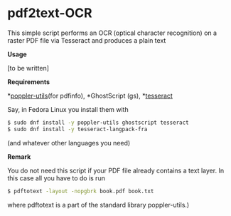 # pdf2text-OCR

This simple script performs an OCR (optical character recognition) on a raster 
PDF file via Tesseract and produces a plain text

**Usage** 

[to be written]

**Requirements**

*[poppler-utils](https://en.wikipedia.org/wiki/Poppler_(software)#poppler-utils)(for pdfinfo), 
*GhostScript (gs), 
*[tesseract](https://en.wikipedia.org/wiki/Tesseract)

Say, in Fedora Linux you install them with

```bash
$ sudo dnf install -y poppler-utils ghostscript tesseract
$ sudo dnf install -y tesseract-langpack-fra
```

(and whatever other languages you need)


**Remark**

You do not need this script if your PDF file already contains a text 
layer.  In this case all you have to do is run 
```bash
$ pdftotext -layout -nopgbrk book.pdf book.txt
``` 
where pdftotext is a part of the standard library poppler-utils.)